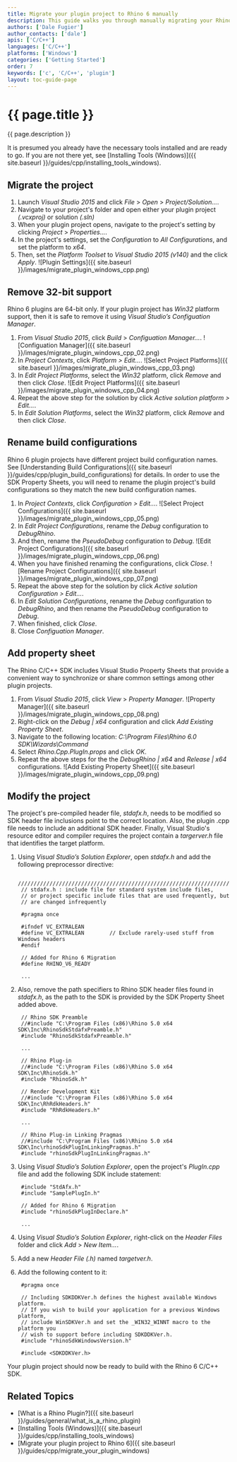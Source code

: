 ```yaml
---
title: Migrate your plugin project to Rhino 6 manually
description: This guide walks you through manually migrating your Rhino 5 plugin project to Rhino 6.
authors: ['Dale Fugier']
author_contacts: ['dale']
apis: ['C/C++']
languages: ['C/C++']
platforms: ['Windows']
categories: ['Getting Started']
order: 7
keywords: ['c', 'C/C++', 'plugin']
layout: toc-guide-page
---
```


# {{ page.title }}

{{ page.description }}

It is presumed you already have the necessary tools installed and are ready to go.  If you are not there yet, see [Installing Tools (Windows)]({{ site.baseurl }}/guides/cpp/installing_tools_windows).

## Migrate the project

1. Launch *Visual Studio 2015* and click *File* > *Open* > *Project/Solution...*.
2. Navigate to your project's folder and open either your plugin project *(.vcxproj)* or solution *(.sln)*
3. When your plugin project opens, navigate to the project's setting by clicking *Project* > *Properties...*.
4. In the project's settings, set the *Configuration* to *All Configurations*, and set the platform to *x64*.
5. Then, set the *Platform Toolset* to *Visual Studio 2015 (v140)* and the click *Apply*.
![Plugin Settings]({{ site.baseurl }}/images/migrate_plugin_windows_cpp.png)

## Remove 32-bit support

Rhino 6 plugins are 64-bit only. If your plugin project has *Win32* platform support, then it is safe to remove it using *Visual Studio’s Configuation Manager*.

1. From *Visual Studio 2015*, click *Build* > *Configuation Manager...*.
 ![Configuation Manager]({{ site.baseurl }}/images/migrate_plugin_windows_cpp_02.png)
2. In *Project Contexts*, click *Platform > Edit...*.
 ![Select Project Platforms]({{ site.baseurl }}/images/migrate_plugin_windows_cpp_03.png)
3. In *Edit Project Platforms*, select the *Win32* platform, click *Remove* and then click *Close*.
 ![Edit Project Platforms]({{ site.baseurl }}/images/migrate_plugin_windows_cpp_04.png)
4. Repeat the above step for the solution by click *Active solution platform > Edit...*.
5. In *Edit Solution Platforms*, select the *Win32* platform, click *Remove* and then click *Close*.

## Rename build configurations

Rhino 6 plugin projects have different project build configuration names. See [Understanding Build Configurations]({{ site.baseurl }}/guides/cpp/plugin_build_configurations) for details. In order to use the SDK Property Sheets, you will need to rename the plugin project's build configurations so they match the new build configuration names.

1. In *Project Contexts*, click *Configuration > Edit...*.
 ![Select Project Configurations]({{ site.baseurl }}/images/migrate_plugin_windows_cpp_05.png)
2. In *Edit Project Configurations*, rename the *Debug* configuration to *DebugRhino*.
3. And then, rename the *PseudoDebug* configuration to *Debug*.
 ![Edit Project Configurations]({{ site.baseurl }}/images/migrate_plugin_windows_cpp_06.png)
4. When you have finished renaming the configurations, click *Close*.
 ![Rename Project Configurations]({{ site.baseurl }}/images/migrate_plugin_windows_cpp_07.png)
5. Repeat the above step for the solution by click *Active solution Configuration > Edit...*.
6. In *Edit Solution Configurations*, rename the *Debug* configuration to *DebugRhino*, and then rename the *PseudoDebug* configuration to *Debug*.
7. When finished, click *Close*.
8. Close *Configuation Manager*.

## Add property sheet

The Rhino C/C++ SDK includes Visual Studio Property Sheets that provide a convenient way to synchronize or share common settings among other plugin projects.

1. From *Visual Studio 2015*, click *View* > *Property Manager*.
 ![Property Manager]({{ site.baseurl }}/images/migrate_plugin_windows_cpp_08.png)
2. Right-click on the *Debug &#124; x64* configuration and click *Add Existing Property Sheet*.
3. Navigate to the following location: *C:\Program Files\Rhino 6.0 SDK\Wizards\Command*
4. Select *Rhino.Cpp.PlugIn.props* and click *OK*.
5. Repeat the above steps for the the *DebugRhino &#124; x64* and *Release &#124; x64* configurations.
 ![Add Existing Property Sheet]({{ site.baseurl }}/images/migrate_plugin_windows_cpp_09.png)

## Modify the project

The project's pre-compiled header file, *stdafx.h*, needs to be modified so SDK header file inclusions point to the correct location. Also, the plugin .cpp file needs to include an additional SDK header. Finally, Visual Studio's resource editor and compiler requires the project contain a *targerver.h* file that identifies the target platform.

1. Using *Visual Studio’s Solution Explorer*, open *stdafx.h* and add the following preprocessor directive:

        /////////////////////////////////////////////////////////////////////////////
        // stdafx.h : include file for standard system include files,
        // or project specific include files that are used frequently, but
        // are changed infrequently

        #pragma once

        #ifndef VC_EXTRALEAN
        #define VC_EXTRALEAN        // Exclude rarely-used stuff from Windows headers
        #endif

        // Added for Rhino 6 Migration
        #define RHINO_V6_READY

        ...

1. Also, remove the path specifiers to Rhino SDK header files found in *stdafx.h*, as the path to the SDK is provided by the SDK Property Sheet added above.

        // Rhino SDK Preamble
        //#include "C:\Program Files (x86)\Rhino 5.0 x64 SDK\Inc\RhinoSdkStdafxPreamble.h"
        #include "RhinoSdkStdafxPreamble.h"

        ...

        // Rhino Plug-in
        //#include "C:\Program Files (x86)\Rhino 5.0 x64 SDK\Inc\RhinoSdk.h"
        #include "RhinoSdk.h"

        // Render Development Kit
        //#include "C:\Program Files (x86)\Rhino 5.0 x64 SDK\Inc\RhRdkHeaders.h"
        #include "RhRdkHeaders.h"

        ...

        // Rhino Plug-in Linking Pragmas
        //#include "C:\Program Files (x86)\Rhino 5.0 x64 SDK\Inc\rhinoSdkPlugInLinkingPragmas.h"
        #include "rhinoSdkPlugInLinkingPragmas.h"

1. Using *Visual Studio’s Solution Explorer*, open the project's *PlugIn.cpp* file and add the following SDK include statement:

        #include "StdAfx.h"
        #include "SamplePlugIn.h"

        // Added for Rhino 6 Migration
        #include "rhinoSdkPlugInDeclare.h"

        ...

1. Using *Visual Studio’s Solution Explorer*, right-click on the *Header Files* folder and click *Add* > *New Item...*.
1. Add a new *Header File (.h)* named *targetver.h*.
1. Add the following content to it:

        #pragma once

        // Including SDKDDKVer.h defines the highest available Windows platform.
        // If you wish to build your application for a previous Windows platform,
        // include WinSDKVer.h and set the _WIN32_WINNT macro to the platform you
        // wish to support before including SDKDDKVer.h.
        #include "rhinoSdkWindowsVersion.h"

        #include <SDKDDKVer.h>

Your plugin project should now be ready to build with the Rhino 6 C/C++ SDK.

## Related Topics

- [What is a Rhino Plugin?]({{ site.baseurl }}/guides/general/what_is_a_rhino_plugin)
- [Installing Tools (Windows)]({{ site.baseurl }}/guides/cpp/installing_tools_windows)
- [Migrate your plugin project to Rhino 6]({{ site.baseurl }}/guides/cpp/migrate_your_plugin_windows)
